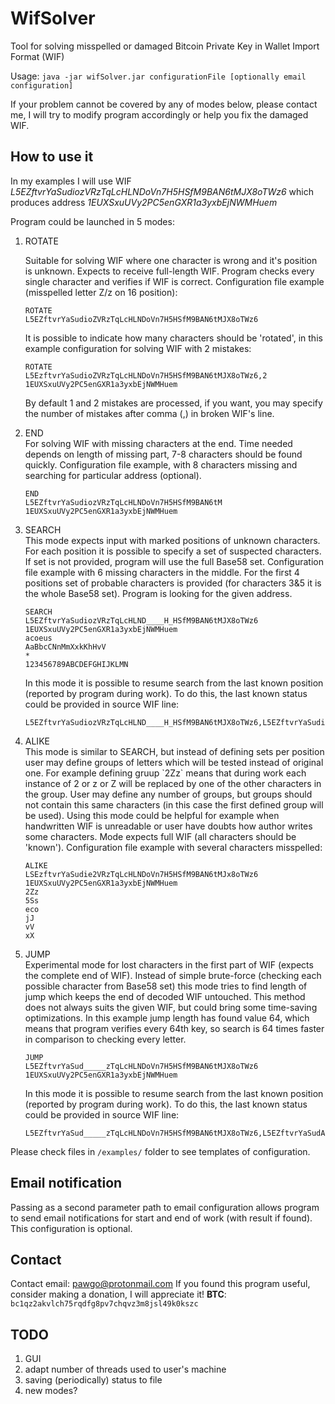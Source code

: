 
# WifSolver
Tool for solving misspelled or damaged Bitcoin Private Key in Wallet Import Format (WIF)

Usage:
`java -jar wifSolver.jar configurationFile [optionally email configuration]`

If your problem cannot be covered by any of modes below, please contact me, I will try to modify program accordingly or help you fix the damaged WIF.

How to use it
-------------

In my examples I will use WIF _L5EZftvrYaSudiozVRzTqLcHLNDoVn7H5HSfM9BAN6tMJX8oTWz6_
which produces address _1EUXSxuUVy2PC5enGXR1a3yxbEjNWMHuem_


Program could be launched in 5 modes:
<ol>
<li>ROTATE</li>

Suitable for solving WIF where one character is wrong and it's position is unknown.
Expects to receive full-length WIF. Program checks every single character and verifies if WIF is correct.
Configuration file example (misspelled letter Z/z on 16 position):

    ROTATE
    L5EZftvrYaSudioZVRzTqLcHLNDoVn7H5HSfM9BAN6tMJX8oTWz6

It is possible to indicate how many characters should be 'rotated', in this example configuration for solving WIF with 2 mistakes:

    ROTATE
    L5EzftvrYaSudioZVRzTqLcHLNDoVn7H5HSfM9BAN6tMJX8oTWz6,2
    1EUXSxuUVy2PC5enGXR1a3yxbEjNWMHuem

By default 1 and 2 mistakes are processed, if you want, you may specify the number of mistakes after comma (,) in broken WIF's line.


<li>END</li>
For solving WIF with missing characters at the end. Time needed depends on length of missing part, 7-8 characters should be found quickly.
Configuration file example, with 8 characters missing and searching for particular address (optional). 

    END
    L5EZftvrYaSudiozVRzTqLcHLNDoVn7H5HSfM9BAN6tM
    1EUXSxuUVy2PC5enGXR1a3yxbEjNWMHuem

<li>SEARCH</li>
This mode expects input with marked positions of unknown characters. For each position it is possible to specify a set of suspected characters.
If set is not provided, program will use the full Base58 set.
Configuration file example with 6 missing characters in the middle. For the first 4 positions set of probable characters is provided (for characters 3&5 it is the whole Base58 set).
Program is looking for the given address.

    SEARCH
    L5EZftvrYaSudiozVRzTqLcHLND____H_HSfM9BAN6tMJX8oTWz6
    1EUXSxuUVy2PC5enGXR1a3yxbEjNWMHuem
    acoeus
    AaBbcCNnMmXxkKhHvV
    *
    123456789ABCDEFGHIJKLMN

In this mode it is possible to resume search from the last known position (reported by program during work). To do this, the last known status could be provided in source WIF line:

    L5EZftvrYaSudiozVRzTqLcHLND____H_HSfM9BAN6tMJX8oTWz6,L5EZftvrYaSudiozVRzTqLcHLNDckk2H5HSfM9BAN6tMJX8oTWz6

<li>ALIKE</li>
This mode is similar to SEARCH, but instead of defining sets per position user may define groups of letters which will be tested instead of original one.
For example defining gruup `2Zz` means that during work each instance of 2 or z or Z will be replaced by one of the other characters in the group.
User may define any number of groups, but groups should not contain this same characters (in this case the first defined group will be used).
Using this mode could be helpful for example when handwritten WIF is unreadable or user have doubts how author writes some characters.
Mode expects full WIF (all characters should be 'known').
Configuration file example with several characters misspelled:

    ALIKE
    LSEzftvrYaSudie2VRzTqLcHLNDoVn7H5HSfM9BAN6tMJx8oTWz6
    1EUXSxuUVy2PC5enGXR1a3yxbEjNWMHuem
    2Zz
    5Ss
    eco
    jJ
    vV
    xX


<li>JUMP</li>
Experimental mode for lost characters in the first part of WIF (expects the complete end of WIF).
Instead of simple brute-force (checking each possible character from Base58 set) this mode tries to find length of jump which keeps the end of decoded WIF untouched.
This method does not always suits the given WIF, but could bring some time-saving optimizations.
In this example jump length has found value 64, which means that program verifies every 64th key, so search is 64 times faster in comparison to checking every letter. 

    JUMP
    L5EZftvrYaSud_____zTqLcHLNDoVn7H5HSfM9BAN6tMJX8oTWz6
    1EUXSxuUVy2PC5enGXR1a3yxbEjNWMHuem

In this mode it is possible to resume search from the last known position (reported by program during work). To do this, the last known status could be provided in source WIF line:

    L5EZftvrYaSud_____zTqLcHLNDoVn7H5HSfM9BAN6tMJX8oTWz6,L5EZftvrYaSudAsCfDzTqLcHLNDoVn7H5HSfM9BAN6tMJX8oTWz6

</ol>

Please check files in `/examples/` folder to see templates of configuration.

Email notification
------------------

Passing as a second parameter path to email configuration allows program to send email notifications for start and end of work (with result if found).
This configuration is optional.

Contact
-------
Contact email: pawgo@protonmail.com
If you found this program useful, consider making a donation, I will appreciate it! 
**BTC**: `bc1qz2akvlch75rqdfg8pv7chqvz3m8jsl49k0kszc`


TODO
----
<ol>
<li>GUI</li>
<li>adapt number of threads used to user's machine</li>
<li>saving (periodically) status to file</li>
<li>new modes?</li>
</ol>
 
